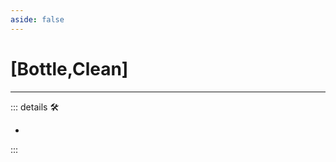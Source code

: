 ```yaml
---
aside: false
---
```

# <py>[Bottle,Clean]</py>

---

<!-- =================================================== -->
<!-- =================================================== -->
<!-- =================================================== -->
<!-- =================================================== -->
<!-- =================================================== -->
::: details 🛠

-

:::
